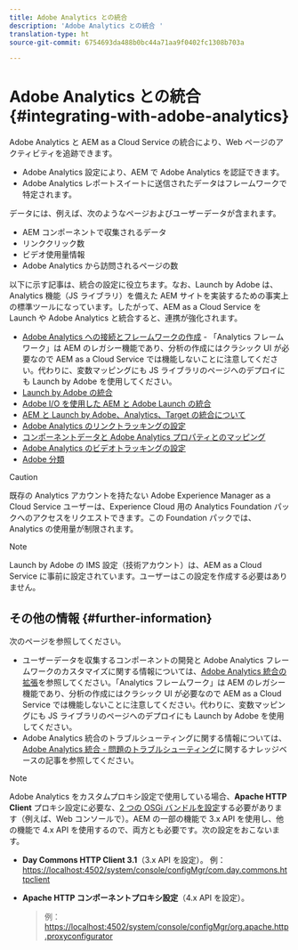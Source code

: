 ```yaml
---
title: Adobe Analytics との統合
description: 'Adobe Analytics との統合 '
translation-type: ht
source-git-commit: 6754693da488b0bc44a71aa9f0402fc1308b703a

---
```



# Adobe Analytics との統合{#integrating-with-adobe-analytics}

Adobe Analytics と AEM as a Cloud Service の統合により、Web ページのアクティビティを追跡できます。

* Adobe Analytics 設定により、AEM で Adobe Analytics を認証できます。
* Adobe Analytics レポートスイートに送信されたデータはフレームワークで特定されます。

データには、例えば、次のようなページおよびユーザーデータが含まれます。

* AEM コンポーネントで収集されるデータ
* リンククリック数
* ビデオ使用量情報
* Adobe Analytics から訪問されるページの数

以下に示す記事は、統合の設定に役立ちます。なお、Launch by Adobe は、Analytics 機能（JS ライブラリ）を備えた AEM サイトを実装するための事実上の標準ツールになっています。したがって、AEM as a Cloud Service を Launch や Adobe Analytics と統合すると、連携が強化されます。

* [Adobe Analytics への接続とフレームワークの作成](https://docs.adobe.com/content/help/en/experience-manager-65/administering/integration/adobeanalytics-connect.html) - 「Analytics フレームワーク」は AEM のレガシー機能であり、分析の作成にはクラシック UI が必要なので AEM as a Cloud Service では機能しないことに注意してください。代わりに、変数マッピングにも JS ライブラリのページへのデプロイにも Launch by Adobe を使用してください。
* [Launch by Adobe の統合](https://docs.adobe.com/content/help/en/experience-manager-learn/sites/integrations/adobe-launch-integration-tutorial-understand.html)
* [Adobe I/O を使用した AEM と Adobe Launch の統合](https://helpx.adobe.com/jp/experience-manager/using/aem_launch_adobeio_integration.html)
* [AEM と Launch by Adobe、Analytics、Target の統合について](https://helpx.adobe.com/jp/experience-manager/kt/integration/using/aem-launch-integration-tutorial-understand.html)
* [Adobe Analytics のリンクトラッキングの設定](https://docs.adobe.com/content/help/en/experience-manager-65/administering/integration/adobeanalytics-link.html)
* [コンポーネントデータと Adobe Analytics プロパティとのマッピング](https://docs.adobe.com/content/help/en/experience-manager-65/administering/integration/adobeanalytics-mapping.html)
* [Adobe Analytics のビデオトラッキングの設定](https://docs.adobe.com/content/help/en/experience-manager-65/administering/integration/adobeanalytics-video.html)
* [Adobe 分類](https://docs.adobe.com/content/help/en/experience-manager-65/administering/integration/adobeanalytics-classifications.html)

>[!CAUTION]
>
>既存の Analytics アカウントを持たない Adobe Experience Manager as a Cloud Service ユーザーは、Experience Cloud 用の Analytics Foundation パックへのアクセスをリクエストできます。この Foundation パックでは、Analytics の使用量が制限されます。

>[!NOTE]
>
>Launch by Adobe の IMS 設定（技術アカウント）は、AEM as a Cloud Service に事前に設定されています。ユーザーはこの設定を作成する必要はありません。

## その他の情報 {#further-information}

次のページを参照してください。

* ユーザーデータを収集するコンポーネントの開発と Adobe Analytics フレームワークのカスタマイズに関する情報については、[Adobe Analytics 統合の拡張](https://docs.adobe.com/content/help/en/experience-manager-65/developing/extending-aem/extending-analytics/extending-analytics.html)を参照してください。「Analytics フレームワーク」は AEM のレガシー機能であり、分析の作成にはクラシック UI が必要なので AEM as a Cloud Service では機能しないことに注意してください。代わりに、変数マッピングにも JS ライブラリのページへのデプロイにも Launch by Adobe を使用してください。
* Adobe Analytics 統合のトラブルシューティングに関する情報については、[Adobe Analytics 統合 - 問題のトラブルシューティング](https://helpx.adobe.com/jp/experience-manager/kb/sitecatalystintegrationtroubleshooting.html)に関するナレッジベースの記事を参照してください。

>[!NOTE]
>
>Adobe Analytics をカスタムプロキシ設定で使用している場合、**Apache HTTP Client** プロキシ設定に必要な、[2 つの OSGi バンドルを設定](https://docs.adobe.com/content/help/en/experience-manager-65/deploying/configuring/configuring-osgi.html)する必要があります（例えば、Web コンソールで）。AEM の一部の機能で 3.x API を使用し、他の機能で 4.x API を使用するので、両方とも必要です。次の設定をおこないます。
>
>* **Day Commons HTTP Client 3.1**（3.x API を設定）。
   >  例：[https://localhost:4502/system/console/configMgr/com.day.commons.httpclient](https://localhost:4502/system/console/configMgr/com.day.commons.httpclient)
   >
   >
* **Apache HTTP コンポーネントプロキシ設定**（4.x API を設定）。
   >  例：[https://localhost:4502/system/console/configMgr/org.apache.http.proxyconfigurator](https://localhost:4502/system/console/configMgr/org.apache.http.proxyconfigurator)
>


